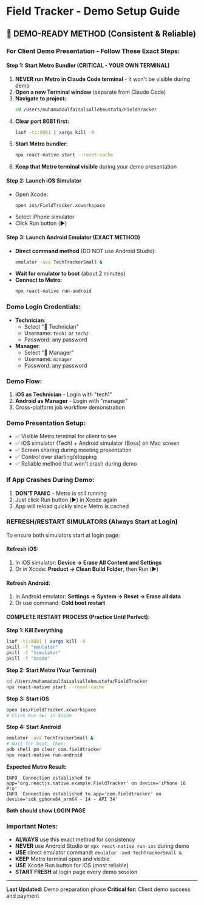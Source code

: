 # Field Tracker - Demo Setup Guide

## 🎯 **DEMO-READY METHOD** (Consistent & Reliable)

### **For Client Demo Presentation - Follow These Exact Steps:**

#### **Step 1: Start Metro Bundler (CRITICAL - YOUR OWN TERMINAL)**
1. **NEVER run Metro in Claude Code terminal** - it won't be visible during demo
2. **Open a new Terminal window** (separate from Claude Code)
3. **Navigate to project:**
   ```bash
   cd /Users/muhamadzulfaisalsallehmustafa/FieldTracker
   ```
4. **Clear port 8081 first:**
   ```bash
   lsof -ti:8081 | xargs kill -9
   ```
5. **Start Metro bundler:**
   ```bash
   npx react-native start --reset-cache
   ```
6. **Keep that Metro terminal visible** during your demo presentation

#### **Step 2: Launch iOS Simulator**
- Open Xcode: 
  ```bash
  open ios/FieldTracker.xcworkspace
  ```
- Select iPhone simulator
- Click Run button (▶️)

#### **Step 3: Launch Android Emulator (EXACT METHOD)**
- **Direct command method** (DO NOT use Android Studio):
  ```bash
  emulator -avd TechTrackerSmall &
  ```
- **Wait for emulator to boot** (about 2 minutes)
- **Connect to Metro**:
  ```bash
  npx react-native run-android
  ```

### **Demo Login Credentials:**
- **Technician**: 
  - Select "👷 Technician"
  - Username: `tech1` or `tech2`
  - Password: any password
- **Manager**: 
  - Select "👔 Manager"
  - Username: `manager`
  - Password: any password

### **Demo Flow:**
1. **iOS as Technician** - Login with "tech1" 
2. **Android as Manager** - Login with "manager"
3. Cross-platform job workflow demonstration

### **Demo Presentation Setup:**
- ✅ Visible Metro terminal for client to see
- ✅ iOS simulator (Tech) + Android simulator (Boss) on Mac screen
- ✅ Screen sharing during meeting presentation
- ✅ Control over starting/stopping
- ✅ Reliable method that won't crash during demo

### **If App Crashes During Demo:**
1. **DON'T PANIC** - Metro is still running
2. Just click Run button (▶️) in Xcode again
3. App will reload quickly since Metro is cached

### **REFRESH/RESTART SIMULATORS (Always Start at Login)**
To ensure both simulators start at login page:

#### **Refresh iOS:**
1. In iOS simulator: **Device → Erase All Content and Settings**
2. Or in Xcode: **Product → Clean Build Folder**, then Run (▶️)

#### **Refresh Android:**
1. In Android emulator: **Settings → System → Reset → Erase all data**
2. Or use command: **Cold boot restart**

#### **COMPLETE RESTART PROCESS (Practice Until Perfect):**

**Step 1: Kill Everything**
```bash
lsof -ti:8081 | xargs kill -9
pkill -f "emulator"
pkill -f "Simulator"
pkill -f "Xcode"
```

**Step 2: Start Metro (Your Terminal)**
```bash
cd /Users/muhamadzulfaisalsallehmustafa/FieldTracker
npx react-native start --reset-cache
```

**Step 3: Start iOS**
```bash
open ios/FieldTracker.xcworkspace
# Click Run (▶️) in Xcode
```

**Step 4: Start Android**
```bash
emulator -avd TechTrackerSmall &
# Wait for boot, then:
adb shell pm clear com.fieldtracker
npx react-native run-android
```

**Expected Metro Result:**
```
INFO  Connection established to app='org.reactjs.native.example.FieldTracker' on device='iPhone 16 Pro'
INFO  Connection established to app='com.fieldtracker' on device='sdk_gphone64_arm64 - 14 - API 34'
```

**Both should show LOGIN PAGE**

### **Important Notes:**
- **ALWAYS** use this exact method for consistency
- **NEVER** use Android Studio or `npx react-native run-ios` during demo
- **USE** direct emulator command: `emulator -avd TechTrackerSmall &`
- **KEEP** Metro terminal open and visible
- **USE** Xcode Run button for iOS (most reliable)
- **START FRESH** at login page every demo session

---
**Last Updated:** Demo preparation phase
**Critical for:** Client demo success and payment
